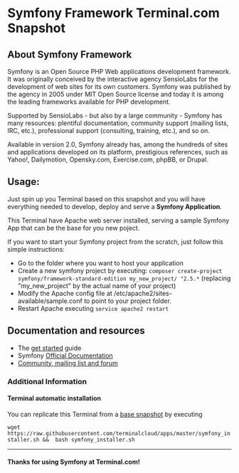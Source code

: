 # **Symfony Framework** Terminal.com Snapshot

## About **Symfony Framework**

Symfony is an Open Source PHP Web applications development framework. It was originally conceived by the interactive agency SensioLabs for the development of web sites for its own customers. Symfony was published by the agency in 2005 under MIT Open Source license and today it is among the leading frameworks available for PHP development.


Supported by SensioLabs - but also by a large community - Symfony has many resources: plentiful documentation, community support (mailing lists, IRC, etc.), professional support (consulting, training, etc.), and so on.


Available in version 2.0, Symfony already has, among the hundreds of sites and applications developed on its platform, prestigious references, such as Yahoo!, Dailymotion, Opensky.com, Exercise.com, phpBB, or Drupal.

## Usage:
Just spin up you Terminal based on this snapshot and you will have everything needed to develop, deploy and serve a **Symfony Application**.

This Terminal have Apache web server installed, serving a sample Symfony App that can be the base for you new poject.

If you want to start your Symfony project from the scratch, just follow this simple instructions:
- Go to the folder where you want to host your application
- Create a new symfony project by executing: `composer create-project symfony/framework-standard-edition my_new_project/ "2.5.*` (replacing "my_new_project" by the actual name of your project)
- Modify the Apache config file at /etc/apache2/sites-available/sample.conf to point to your project folder.
- Restart Apache executing `service apache2 restart`

## Documentation and resources
- The [get started](http://symfony.com/get-started) guide
- Symfony [Official Documentation](http://symfony.com/doc/current/index.html)
- [Community, mailing list and forum](http://symfony.com/community)

### Additional Information
#### Terminal automatic installation
You can replicate this Terminal from a [base snapshot](https://www.terminal.com/tiny/FzpHiTXG1K) by executing

`wget https://raw.githubusercontent.com/terminalcloud/apps/master/symfony_installer.sh &&  bash symfony_installer.sh`

---

#### Thanks for using Symfony at Terminal.com!
